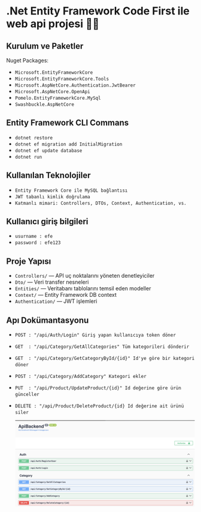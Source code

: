 # .Net Entity Framework Code First ile web api projesi 🚀🚀

## Kurulum ve Paketler

Nuget Packages:

- `Microsoft.EntityFrameworkCore`
- `Microsoft.EntityFrameworkCore.Tools`
- `Microsoft.AspNetCore.Authentication.JwtBearer`
- `Microsoft.AspNetCore.OpenApi`
- `Pomelo.EntityFrameworkCore.MySql`
- `Swashbuckle.AspNetCore`

## Entity Framework CLI Commans 

- `dotnet restore`
- `dotnet ef migration add InitialMigration`
- `dotnet ef update database`
- `dotnet run`

## Kullanılan Teknolojiler

- `Entity Framework Core ile MySQL bağlantısı`
- `JWT tabanlı kimlik doğrulama`
- `Katmanlı mimari: Controllers, DTOs, Context, Authentication, vs.`

## Kullanıcı giriş bilgileri 

- `usurname : efe`
- `password : efe123`

## Proje Yapısı

- `Controllers/` — API uç noktalarını yöneten denetleyiciler
- `Dto/` — Veri transfer nesneleri
- `Entities/` — Veritabanı tablolarını temsil eden modeller
- `Context/` — Entity Framework DB context
- `Authentication/` — JWT işlemleri

## Apı Dokümantasyonu

- `POST : "/api/Auth/Login" Giriş yapan kullanıcıya token döner`
- `GET  : "/api/Category/GetAllCategories" Tüm kategorileri dönderir`
- `GET  : "/api/Category/GetCategoryById/{id}" Id'ye göre bir kategori döner`
- `POST : "/api/Category/AddCategory" Kategori ekler`
- `PUT  : "/api/Product/UpdateProduct/{id}" Id değerine göre ürün günceller`
- `DELETE : "/api/Product/DeleteProduct/{id} Id değerine ait ürünü siler`

  
  ![Swagger Arayüzü](./assest/swagger.png)
  
